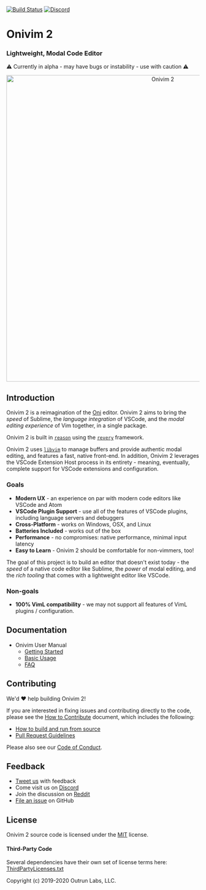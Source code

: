 [![Build Status](https://github.com/santilococo/oni2/actions/workflows/main.yml/badge.svg)](https://github.com/santilococo/oni2/actions/workflows/main.yml)
[![Discord](https://img.shields.io/discord/417774914645262338.svg)](https://discord.gg/7maEAxV)

# Onivim 2

### Lightweight, Modal Code Editor

:warning: Currently in alpha - may have bugs or instability - use with caution :warning: 

<p align="center">
  <img width="800" alt="Onivim 2" src="https://user-images.githubusercontent.com/13532591/109881233-c88cad80-7c2c-11eb-83a1-67a7adcbbd7e.png">
 </p>


## Introduction

Onivim 2 is a reimagination of the [Oni](https://www.onivim.io) editor. Onivim 2 aims to bring the _speed_ of Sublime, the _language integration_ of VSCode, and the _modal editing experience_ of Vim together, in a single package.

Onivim 2 is built in [`reason`](https://reasonml.github.io) using the [`revery`](https://github.com/revery-ui/revery) framework.

Onivim 2 uses [`libvim`](https://github.com/onivim/libvim) to manage buffers and provide authentic modal editing, and features a fast, native front-end. In addition, Onivim 2 leverages the VSCode Extension Host process in its entirety - meaning, eventually, complete support for VSCode extensions and configuration.

### Goals

- __Modern UX__ - an experience on par with modern code editors like VSCode and Atom
- __VSCode Plugin Support__ - use all of the features of VSCode plugins, including language servers and debuggers
- __Cross-Platform__ - works on Windows, OSX, and Linux
- __Batteries Included__ - works out of the box
- __Performance__ - no compromises: native performance, minimal input latency
- __Easy to Learn__ - Onivim 2 should be comfortable for non-vimmers, too!

The goal of this project is to build an editor that doesn't exist today - the _speed_ of a native code editor like Sublime, the _power_ of modal editing, and the _rich tooling_ that comes with a lightweight editor like VSCode.

### Non-goals

- __100% VimL compatibility__ - we may not support all features of VimL plugins / configuration.

## Documentation

- Onivim User Manual
  - [Getting Started](https://onivim.github.io/docs/getting-started/why-onivim)
  - [Basic Usage](https://onivim.github.io/docs/using-onivim/moving-in-onivim)
  - [FAQ](https://onivim.github.io/docs/other/faq)

## Contributing

We'd :heart: help building Onivim 2!

If you are interested in fixing issues and contributing directly to the code, please see the [How to Contribute](https://onivim.github.io/docs/for-developers/contributing) document, which includes the following:

- [How to build and run from source](https://onivim.github.io/docs/for-developers/building)
- [Pull Request Guidelines](https://onivim.github.io/docs/for-developers/contributing)

Please also see our [Code of Conduct](./CODE_OF_CONDUCT.md).

## Feedback

- [Tweet us](https://twitter.com/oni_vim) with feedback
- Come visit us on [Discord](https://discord.gg/7maEAxV)
- Join the discussion on [Reddit](https://reddit.com/r/onivim)
- [File an issue](https://github.com/onivim/oni2/issues) on GitHub

## License

Onivim 2 source code is licensed under the [MIT](LICENSE.md) license.

#### Third-Party Code

Several dependencies have their own set of license terms here: [ThirdPartyLicenses.txt](ThirdPartyLicenses.txt)

Copyright (c) 2019-2020 Outrun Labs, LLC.
